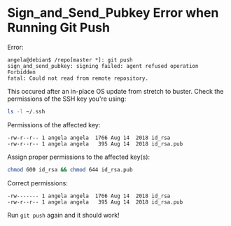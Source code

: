 # Sign_and_Send_Pubkey Error when Running Git Push

Error:

```text
angela@debian$ /repo[master *]: git push
sign_and_send_pubkey: signing failed: agent refused operation
Forbidden
fatal: Could not read from remote repository.
```

This occured after an in-place OS update from stretch to buster. Check the permissions of the SSH key you're using:

```bash
ls -l ~/.ssh
```

Permissions of the affected key:

```text
-rw-r--r-- 1 angela angela  1766 Aug 14  2018 id_rsa
-rw-r--r-- 1 angela angela   395 Aug 14  2018 id_rsa.pub
```

Assign proper permissions to the affected key(s):

```bash
chmod 600 id_rsa && chmod 644 id_rsa.pub
```

Correct permissions:

```text
-rw------- 1 angela angela  1766 Aug 14  2018 id_rsa
-rw-r--r-- 1 angela angela   395 Aug 14  2018 id_rsa.pub
```

Run `git push` again and it should work!
